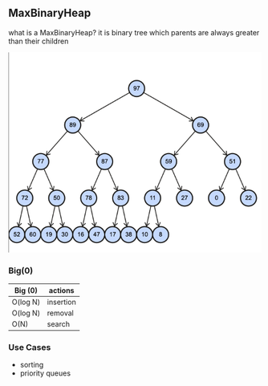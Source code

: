 ## MaxBinaryHeap
 what is a MaxBinaryHeap?
 it is binary tree which parents are always greater than their children

 ![MaxBinaryHeap](images/maxBinaryHeap.png)

### Big(0)
Big (0) | actions
--------| -------
O(log N)| insertion
O(log N)| removal
O(N)    | search

### Use Cases
  * sorting
  * priority queues